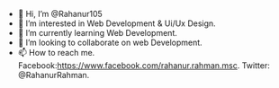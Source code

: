 - 👋 Hi, I’m @Rahanur105
- 👀 I’m interested in Web Development & Ui/Ux Design. 
- 🌱 I’m currently learning Web Development.
- 💞️ I’m looking to collaborate on web Development.
- 📫 How to reach me. Facebook:https://www.facebook.com/rahanur.rahman.msc. Twitter: @RahanurRahman.
